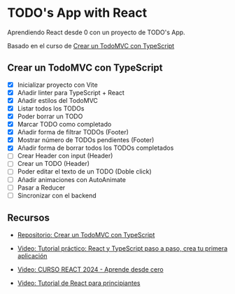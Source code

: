 # TODO's App with React

Aprendiendo React desde 0 con un proyecto de TODO's App.

Basado en el curso de [Crear un TodoMVC con TypeScript](https://github.com/midudev/aprendiendo-react/tree/master/projects/08-todo-app-typescript)

## Crear un TodoMVC con TypeScript

- [X] Inicializar proyecto con Vite
- [X] Añadir linter para TypeScript + React
- [X] Añadir estilos del TodoMVC
- [X] Listar todos los TODOs
- [X] Poder borrar un TODO
- [X] Marcar TODO como completado
- [X] Añadir forma de filtrar TODOs (Footer)
- [X] Mostrar número de TODOs pendientes (Footer)
- [X] Añadir forma de borrar todos los TODOs completados
- [ ] Crear Header con input (Header)
- [ ] Crear un TODO (Header)
- [ ] Poder editar el texto de un TODO (Doble click)
- [ ] Añadir animaciones con AutoAnimate
- [ ] Pasar a Reducer
- [ ] Sincronizar con el backend

## Recursos
- [Repositorio: Crear un TodoMVC con TypeScript](https://github.com/midudev/aprendiendo-react/tree/master/projects/08-todo-app-typescript)

- [Video: Tutorial práctico: React y TypeScript paso a paso, crea tu primera aplicación](https://www.youtube.com/watch?v=4lAYfsq-2TE) 

- [Video: CURSO REACT 2024 - Aprende desde cero](https://youtu.be/7iobxzd_2wY?si=qhDv_VPLcCIV2gn0)

- [Video: Tutorial de React para principiantes](https://www.youtube.com/watch?v=SqcY0GlETP)



